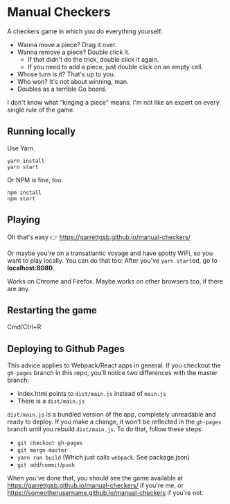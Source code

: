# Manual Checkers

A checkers game in which you do everything yourself:

* Wanna move a piece? Drag it over.
* Wanna remove a piece? Double click it.
  - If that didn't do the trick, double click it again.
  - If you need to add a piece, just double click on an empty cell.
* Whose turn is it? That's up to you.
* Who won? It's not about winning, man.
* Doubles as a terrible Go board.

I don't know what "kinging a piece" means. I'm not like an expert on every single rule of the game.

## Running locally

Use Yarn.

```
yarn install
yarn start
```

Or NPM is fine, too.

```
npm install
npm start
```

## Playing

Oh that's easy 👉 https://garrettgsb.github.io/manual-checkers/

Or maybe you're on a transatlantic voyage and have spotty WiFi, so you want to play locally. You can do that too: After you've `yarn start`ed, go to **localhost:8080**.

Works on Chrome and Firefox. Maybe works on other browsers too, if there are any.

## Restarting the game

Cmd/Ctrl+R

## Deploying to Github Pages

This advice applies to Webpack/React apps in general. If you checkout the `gh-pages` branch in this repo, you'll notice two differences with the master branch:

* index.html points to `dist/main.js` instead of `main.js`
* There is a `dist/main.js`

`dist/main.js` is a bundled version of the app, completely unreadable and ready to deploy. If you make a change, it won't be reflected in the `gh-pages` branch until you rebuild `dist/main.js`. To do that, follow these steps:

* `git checkout gh-pages`
* `git merge master`
* `yarn run build` (Which just calls `webpack`. See package.json)
* `git add`/`commit`/`push`

When you've done that, you should see the game available at https://garrettgsb.github.io/manual-checkers/ if you're me, or https://someotherusername.github.io/manual-checkers if you're not.
